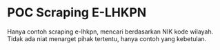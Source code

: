 POC Scraping E-LHKPN
===

Hanya contoh scraping e-lhkpn, mencari berdasarkan NIK kode wilayah. Tidak ada niat menarget pihak tertentu,
hanya contoh yang kebetulan.
